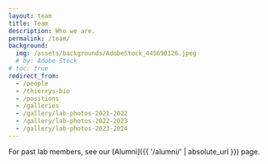 ```yaml
---
layout: team
title: Team
description: Who we are.
permalink: /team/
background:
  img: /assets/backgrounds/AdobeStock_445690126.jpeg
  # by: Adobe Stock
# toc: true
redirect_from:
  - /people
  - /thierrys-bio
  - /positions
  - /galleries
  - /gallery/lab-photos-2021-2022
  - /gallery/lab-photos-2022-2023
  - /gallery/lab-photos-2023-2024
---
```


For past lab members, see our [Alumni]({{ '/alumni/' | absolute_url }}) page.
<!-- If you are interested in joining our lab, [reach out]({{ '/join/' | absolute_url }})!  -->

